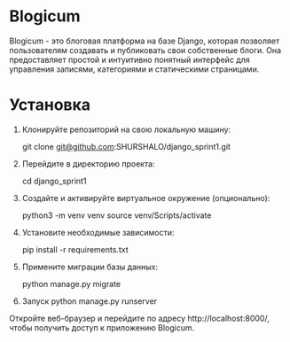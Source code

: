 # Blogicum

Blogicum - это блоговая платформа на базе Django,
которая позволяет пользователям создавать и публиковать свои собственные блоги. 
Она предоставляет простой и интуитивно понятный интерфейс для управления записями, 
категориями и статическими страницами.

# Установка

1. Клонируйте репозиторий на свою локальную машину:

   git clone git@github.com:SHURSHALO/django_sprint1.git

2. Перейдите в директорию проекта:

   cd django_sprint1

3. Создайте и активируйте виртуальное окружение (опционально):

   python3 -m venv venv
   source venv/Scripts/activate

4. Установите необходимые зависимости:

   pip install -r requirements.txt

5. Примените миграции базы данных:
   
   python manage.py migrate

6. Запуск python manage.py runserver

Откройте веб-браузер и перейдите по адресу http://localhost:8000/, чтобы получить доступ к приложению Blogicum.
